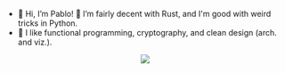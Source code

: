 <!-- 
![Pablo's GitHub stats](https://github-readme-stats.vercel.app/api?username=palozano&count_private=true&theme=dracula&show_icons=true)
-->

  
- 👋 Hi, I’m Pablo! 👀 I’m fairly decent with Rust, and I'm good with weird tricks in Python.
- 🌱 I like functional programming, cryptography, and clean design (arch. and viz.).



<!-- - 🔧 I’m currently improving my cryptography skills and the way I architect software. --->

<!---
[![Pablo's GitHub stats](https://github-readme-stats.vercel.app/api?username=palozano&show_icons=true&theme=merko&count_private=true)](https://github.com/anuraghazra/github-readme-stats)
--->


<div align="center">
  <picture>
  <source
    srcset="https://github-readme-stats.vercel.app/api?username=palozano&show_icons=true&count_private=true&theme=dark"
    media="(prefers-color-scheme: dark)"
  />
  <source
    srcset="https://github-readme-stats.vercel.app/api?username=palozano&show_icons=true&count_private=true"
    media="(prefers-color-scheme: light), (prefers-color-scheme: no-preference)"
  />
  <img src="https://github-readme-stats.vercel.app/api?username=anuraghazra&show_icons=true" />
  </picture>
</div>
<!---
palozano/palozano is a ✨ special ✨ repository because its `README.md` (this file) appears on your GitHub profile.
You can click the Preview link to take a look at your changes.
--->
